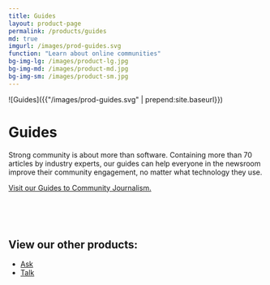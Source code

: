```yaml
---
title: Guides
layout: product-page
permalink: /products/guides
md: true
imgurl: /images/prod-guides.svg
function: "Learn about online communities"
bg-img-lg: /images/product-lg.jpg
bg-img-md: /images/product-md.jpg
bg-img-sm: /images/product-sm.jpg
---
```


![Guides]({{"/images/prod-guides.svg" | prepend:site.baseurl}})

# Guides

Strong community is about more than software. Containing more than 70 articles by industry experts, our guides can help everyone in the newsroom improve their community engagement, no matter what technology they use. 

[Visit our Guides to Community Journalism.](https://guides.coralproject.net)


&nbsp; 

&nbsp; 


## View our other products:
* [Ask](/products/ask.html)
* [Talk](/products/talk.html)
